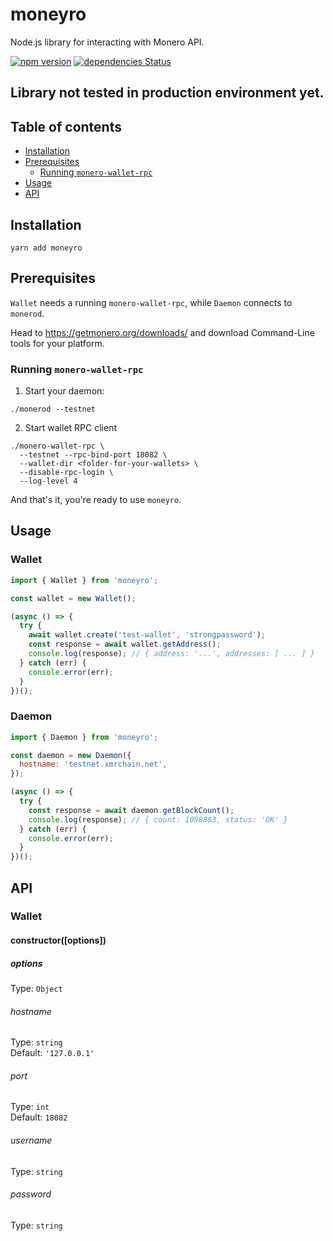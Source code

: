 # moneyro
Node.js library for interacting with Monero API.

[![npm version](https://badge.fury.io/js/moneyro.svg)](https://badge.fury.io/js/moneyro)
[![dependencies Status](https://david-dm.org/krszwsk/moneyro/status.svg)](https://david-dm.org/krszwsk/moneyro)

## Library not tested in production environment yet.

## Table of contents
- [Installation](#installation)
- [Prerequisites](#prerequisites)
  - [Running `monero-wallet-rpc`](#running-monero-wallet-rpc)
- [Usage](#usage)
- [API](#api)

## Installation
```
yarn add moneyro
```

## Prerequisites
`Wallet` needs a running `monero-wallet-rpc`, while `Daemon` connects to `monerod`.

Head to https://getmonero.org/downloads/ and download Command-Line tools for your platform.

### Running `monero-wallet-rpc`
1. Start your daemon:
```
./monerod --testnet
```
2. Start wallet RPC client
```
./monero-wallet-rpc \
  --testnet --rpc-bind-port 18082 \
  --wallet-dir <folder-for-your-wallets> \
  --disable-rpc-login \
  --log-level 4
```

And that's it, you're ready to use `moneyro`.

## Usage
### Wallet
```js
import { Wallet } from 'moneyro';

const wallet = new Wallet();

(async () => {
  try {
    await wallet.create('test-wallet', 'strongpassword');
    const response = await wallet.getAddress();
    console.log(response); // { address: '...', addresses: [ ... ] }
  } catch (err) {
    console.error(err);
  }
})();
```

### Daemon
```js
import { Daemon } from 'moneyro';

const daemon = new Daemon({
  hostname: 'testnet.xmrchain.net',
});

(async () => {
  try {
    const response = await daemon.getBlockCount();
    console.log(response); // { count: 1098883, status: 'OK' }
  } catch (err) {
    console.error(err);
  }
})();
```

## API
### Wallet
#### constructor([options])

##### options
Type: `Object`

###### hostname
Type: `string`<br>
Default: `'127.0.0.1'`

###### port
Type: `int`<br>
Default: `18082`

###### username
Type: `string`

###### password
Type: `string`
